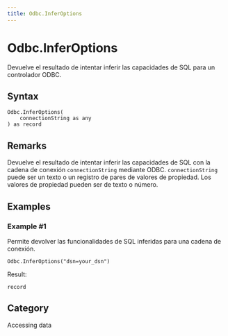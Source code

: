 ```yaml
---
title: Odbc.InferOptions
---
```


# Odbc.InferOptions


Devuelve el resultado de intentar inferir las capacidades de SQL para un controlador ODBC.


## Syntax

```powerquery
Odbc.InferOptions(
    connectionString as any
) as record
```


## Remarks

Devuelve el resultado de intentar inferir las capacidades de SQL con la cadena de conexión <code>connectionString</code> mediante ODBC. <code>connectionString</code> puede ser un texto o un registro de pares de valores de propiedad. Los valores de propiedad pueden ser de texto o número.


## Examples

### Example #1 
Permite devolver las funcionalidades de SQL inferidas para una cadena de conexión.
```powerquery
Odbc.InferOptions("dsn=your_dsn")
```

Result: 
```powerquery
record
```




## Category
Accessing data
